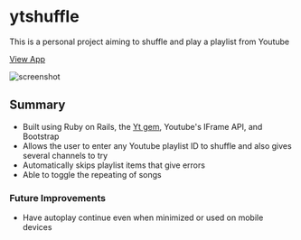 # ytshuffle
This is a personal project aiming to shuffle and play a playlist from Youtube

[View App](https://ytshuffle.herokuapp.com)

![screenshot](https://github.com/toptester1/youtube-shuffle/blob/master/public/images/screenshot.jpg)

## Summary

* Built using Ruby on Rails, the [Yt gem](https://github.com/Fullscreen/yt), Youtube's IFrame API, and Bootstrap
* Allows the user to enter any Youtube playlist ID to shuffle and also gives several channels to try
* Automatically skips playlist items that give errors
* Able to toggle the repeating of songs

### Future Improvements

* Have autoplay continue even when minimized or used on mobile devices